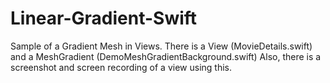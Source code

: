 # Linear-Gradient-Swift
Sample of a Gradient Mesh in Views.
There is a View (MovieDetails.swift) and a MeshGradient (DemoMeshGradientBackground.swift)
Also, there is a screenshot and screen recording of a view using this.
